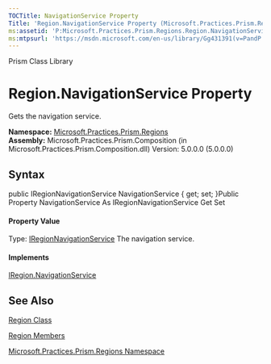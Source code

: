```yaml
---
TOCTitle: NavigationService Property
Title: 'Region.NavigationService Property (Microsoft.Practices.Prism.Regions)'
ms:assetid: 'P:Microsoft.Practices.Prism.Regions.Region.NavigationService'
ms:mtpsurl: 'https://msdn.microsoft.com/en-us/library/Gg431391(v=PandP.50)'
---
```


Prism Class Library

Region.NavigationService Property
=====================================

Gets the navigation service.

**Namespace:** [Microsoft.Practices.Prism.Regions](https://msdn.microsoft.com/n:microsoft.practices.prism.regions)
**Assembly:** Microsoft.Practices.Prism.Composition (in Microsoft.Practices.Prism.Composition.dll) Version: 5.0.0.0 (5.0.0.0)

## Syntax


<span id="syntaxToggle"></span>public IRegionNavigationService NavigationService { get; set; }Public Property NavigationService As IRegionNavigationService Get Set
#### Property Value

Type: [IRegionNavigationService](https://msdn.microsoft.com/t:microsoft.practices.prism.regions.iregionnavigationservice)
The navigation service.
#### Implements

[IRegion.NavigationService](https://msdn.microsoft.com/p:microsoft.practices.prism.regions.iregion.navigationservice)

See Also
--------


[Region Class](https://msdn.microsoft.com/t:microsoft.practices.prism.regions.region)

[Region Members](https://msdn.microsoft.com/allmembers.t:microsoft.practices.prism.regions.region)

[Microsoft.Practices.Prism.Regions Namespace](https://msdn.microsoft.com/n:microsoft.practices.prism.regions)
